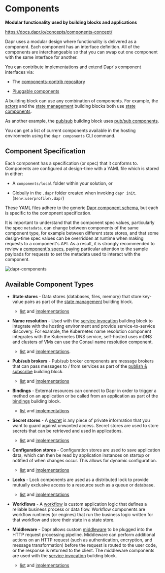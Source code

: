 # Components

**Modular functionality used by building blocks and applications**

https://docs.dapr.io/concepts/components-concept/

Dapr uses a modular design where functionality is delivered as a component. Each component has an interface definition. All of the components are interchangeable so that you can swap out one component with the same interface for another.

You can contribute implementations and extend Dapr's component interfaces via:

* The [components-contrib repository](https://github.com/dapr/components-contrib)

* [Pluggable components](https://docs.dapr.io/concepts/components-concept/#built-in-and-pluggable-components)

A building block can use any combination of components. For example, the [actors](https://docs.dapr.io/developing-applications/building-blocks/actors/actors-overview/) and the [state management](https://docs.dapr.io/developing-applications/building-blocks/state-management/state-management-overview/) building blocks both use [state components](https://github.com/dapr/components-contrib/tree/master/state).

As another example, the [pub/sub](https://docs.dapr.io/developing-applications/building-blocks/pubsub/pubsub-overview/) building block uses [pub/sub components](https://github.com/dapr/components-contrib/tree/master/pubsub).

You can get a list of current components available in the hosting environmetn using the `dapr components` CLI command.

## Component Specification

Each component has a specification (or spec) that it conforms to. Components are configured at design-time with a YAML file which is stored in either:

* A `components/local` folder within your solution, or

* Globally in the `.dapr` folder created when invoking `dapr init`. (`$env:userprofile\.dapr`)

These YAML files adhere to the generic [Dapr component schema](https://docs.dapr.io/operations/components/component-schema/), but each is specific to the comopnent specification.

It is important to understand that the component spec values, particularly the spec `metadata`, can change between components of the same component type, for example between different state stores, and that some design-time spec values can be overridden at runtime when making requests to a component's API. As a result, it is strongly recommended to review a [component's specs](https://docs.dapr.io/reference/components-reference/), paying particular attention to the sample payloads for requests to set the metadata used to interact with the component.

![dapr-components](https://docs.dapr.io/images/concepts-components.png)

## Available Component Types

* **State stores** - Data stores (databases, files, memory) that store key-value pairs as part of the [state management](https://docs.dapr.io/developing-applications/building-blocks/state-management/state-management-overview/) building block.
    * [list](https://docs.dapr.io/reference/components-reference/supported-state-stores/) and [implementations](https://github.com/dapr/components-contrib/tree/master/state)

* **Name resolution** - Used with the [service invocation](https://docs.dapr.io/developing-applications/building-blocks/service-invocation/service-invocation-overview/) building block to integrate with the hosting environment and provide service-to-service discovery. For example, the Kubernetes name resolution component integrates with the Kubernetes DNS service, self-hosted uses mDNS and clusters of VMs can use the Consul name resolution component.
    * [list](https://docs.dapr.io/reference/components-reference/supported-name-resolution/) and [implementations](https://github.com/dapr/components-contrib/tree/master/nameresolution).

* **Pub/sub brokers** - Pub/sub broker components are message brokers that can pass messages to / from services as part of the [publish & subscribe](https://docs.dapr.io/developing-applications/building-blocks/pubsub/pubsub-overview/) building block.
    * [list](https://docs.dapr.io/reference/components-reference/supported-pubsub/) and [implementations](https://github.com/dapr/components-contrib/tree/master/pubsub)

* **Bindings** - External resources can connect to Dapr in order to trigger a method on an application or be called from an application as part of the [bindings](https://docs.dapr.io/developing-applications/building-blocks/bindings/bindings-overview/) building block.
    * [list](https://docs.dapr.io/reference/components-reference/supported-bindings/) and [implementations](https://github.com/dapr/components-contrib/tree/master/bindings)

* **Secret stores** - A [secret](https://docs.dapr.io/developing-applications/building-blocks/secrets/secrets-overview/) is any piece of private information that you want to guard against unwanted access. Secret stores are used to store secrets that can be retrieved and used in applications.
    * [list](https://docs.dapr.io/reference/components-reference/supported-secret-stores/) and [implementations](https://github.com/dapr/components-contrib/tree/master/secretstores)

* **Configuration stores** - Configuration stores are used to save application data, which can then be read by application instances on startup or notified of when changes occur. This allows for dynamic configuration.
    * [list](https://docs.dapr.io/reference/components-reference/supported-configuration-stores/) and [implementations](https://github.com/dapr/components-contrib/tree/master/configuration)

* **Locks** - Lock components are used as a distributed lock to provide mutually exclusive access to a resource such as a queue or database.
    * [list](https://docs.dapr.io/reference/components-reference/supported-locks/) and [implementations](https://github.com/dapr/components-contrib/tree/master/lock)

* **Workflows** - A [workflow](https://docs.dapr.io/developing-applications/building-blocks/workflow/workflow-overview/) is custom application logic that defines a reliable business process or data flow. Workflow components are workflow runtimes (or engines) that run the business logic written for that workflow and store their state in a state store.

* **Middleware** - Dapr allows custom [middleware]() to be plugged into the HTTP request processing pipeline. Middleware can perform additional actions on an HTTP request (such as authentication, encryption, and message transformation) before the request is routed to the user code, or the response is returned to the client. The middleware components are used with the [service invocation](https://docs.dapr.io/developing-applications/building-blocks/service-invocation/service-invocation-overview/) building block.
    * [list](https://docs.dapr.io/reference/components-reference/supported-middleware/) and [implementations](https://github.com/dapr/components-contrib/tree/master/middleware)